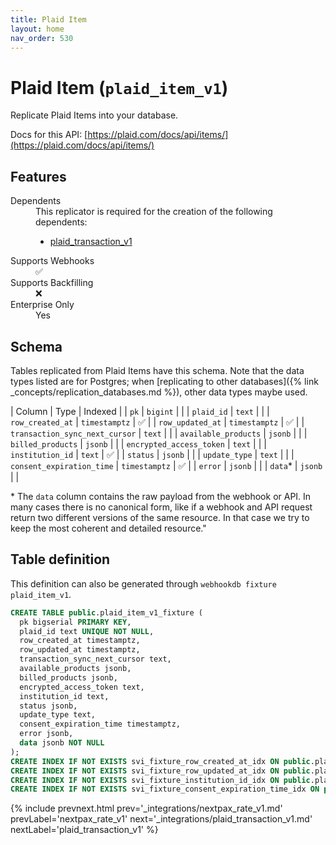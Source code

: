 ```yaml
---
title: Plaid Item
layout: home
nav_order: 530
---
```


# Plaid Item (`plaid_item_v1`)

Replicate Plaid Items into your database.

Docs for this API: [https://plaid.com/docs/api/items/](https://plaid.com/docs/api/items/)

## Features

<dl>
<dt>Dependents</dt>
<dd>This replicator is required for the creation of the following dependents:
<ul>
<li><a href="{% link _integrations/plaid_transaction_v1.md %}">plaid_transaction_v1</a></li>
</ul>
</dd>

<dt>Supports Webhooks</dt>
<dd>✅</dd>
<dt>Supports Backfilling</dt>
<dd>❌</dd>
<dt>Enterprise Only</dt>
<dd>Yes</dd>

</dl>

## Schema

Tables replicated from Plaid Items have this schema.
Note that the data types listed are for Postgres;
when [replicating to other databases]({% link _concepts/replication_databases.md %}),
other data types maybe used.

| Column | Type | Indexed |
| `pk` | `bigint` |  |
| `plaid_id` | `text` |  |
| `row_created_at` | `timestamptz` | ✅ |
| `row_updated_at` | `timestamptz` | ✅ |
| `transaction_sync_next_cursor` | `text` |  |
| `available_products` | `jsonb` |  |
| `billed_products` | `jsonb` |  |
| `encrypted_access_token` | `text` |  |
| `institution_id` | `text` | ✅ |
| `status` | `jsonb` |  |
| `update_type` | `text` |  |
| `consent_expiration_time` | `timestamptz` | ✅ |
| `error` | `jsonb` |  |
| `data`* | `jsonb` |  |

<span class="fs-3">* The `data` column contains the raw payload from the webhook or API.
In many cases there is no canonical form, like if a webhook and API request return
two different versions of the same resource.
In that case we try to keep the most coherent and detailed resource."</span>

## Table definition

This definition can also be generated through `webhookdb fixture plaid_item_v1`.

```sql
CREATE TABLE public.plaid_item_v1_fixture (
  pk bigserial PRIMARY KEY,
  plaid_id text UNIQUE NOT NULL,
  row_created_at timestamptz,
  row_updated_at timestamptz,
  transaction_sync_next_cursor text,
  available_products jsonb,
  billed_products jsonb,
  encrypted_access_token text,
  institution_id text,
  status jsonb,
  update_type text,
  consent_expiration_time timestamptz,
  error jsonb,
  data jsonb NOT NULL
);
CREATE INDEX IF NOT EXISTS svi_fixture_row_created_at_idx ON public.plaid_item_v1_fixture (row_created_at);
CREATE INDEX IF NOT EXISTS svi_fixture_row_updated_at_idx ON public.plaid_item_v1_fixture (row_updated_at);
CREATE INDEX IF NOT EXISTS svi_fixture_institution_id_idx ON public.plaid_item_v1_fixture (institution_id);
CREATE INDEX IF NOT EXISTS svi_fixture_consent_expiration_time_idx ON public.plaid_item_v1_fixture (consent_expiration_time);
```

{% include prevnext.html prev='_integrations/nextpax_rate_v1.md' prevLabel='nextpax_rate_v1' next='_integrations/plaid_transaction_v1.md' nextLabel='plaid_transaction_v1' %}
